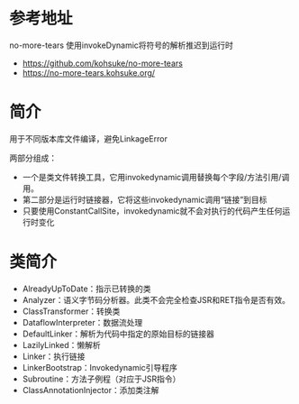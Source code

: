 # 参考地址
no-more-tears 使用invokeDynamic将符号的解析推迟到运行时
- https://github.com/kohsuke/no-more-tears
- https://no-more-tears.kohsuke.org/

# 简介
用于不同版本库文件编译，避免LinkageError

两部分组成：
- 一个是类文件转换工具，它用invokedynamic调用替换每个字段/方法引用/调用。
- 第二部分是运行时链接器，它将这些invokedynamic调用“链接”到目标
- 只要使用ConstantCallSite，invokedynamic就不会对执行的代码产生任何运行时变化

# 类简介
- AlreadyUpToDate：指示已转换的类
- Analyzer：语义字节码分析器。此类不会完全检查JSR和RET指令是否有效。
- ClassTransformer：转换类
- DataflowInterpreter：数据流处理
- DefaultLinker：解析为代码中指定的原始目标的链接器
- LazilyLinked：懒解析
- Linker：执行链接
- LinkerBootstrap：Invokedynamic引导程序
- Subroutine：方法子例程（对应于JSR指令）
- ClassAnnotationInjector：添加类注解

